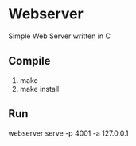 # Webserver
Simple Web Server written in C

## Compile
1. make
2. make install

## Run
webserver serve -p 4001 -a 127.0.0.1
